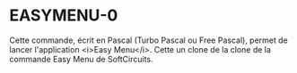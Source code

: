 # EASYMENU-0
Cette commande, écrit en Pascal (Turbo Pascal ou Free Pascal), permet de lancer l'application &lt;i>Easy Menu&lt;/i>. Cette un clone de la clone de la commande Easy Menu de SoftCircuits.
